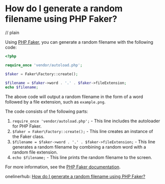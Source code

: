 # How do I generate a random filename using PHP Faker?
// plain

Using [PHP Faker](https://github.com/fzaninotto/Faker), you can generate a random filename with the following code:

```php
<?php

require_once 'vendor/autoload.php';

$faker = Faker\Factory::create();

$filename = $faker->word . '.' . $faker->fileExtension;
echo $filename;

```

The above code will output a random filename in the form of a word followed by a file extension, such as `example.png`.

The code consists of the following parts:

1. `require_once 'vendor/autoload.php';` - This line includes the autoloader for PHP Faker.
2. `$faker = Faker\Factory::create();` - This line creates an instance of the Faker class.
3. `$filename = $faker->word . '.' . $faker->fileExtension;` - This line generates a random filename by combining a random word with a random file extension.
4. `echo $filename;` - This line prints the random filename to the screen.

For more information, see the [PHP Faker documentation](https://github.com/fzaninotto/Faker#fakerproviderfile).

onelinerhub: [How do I generate a random filename using PHP Faker?](https://onelinerhub.com/php-faker/how-do-i-generate-a-random-filename-using-php-faker)